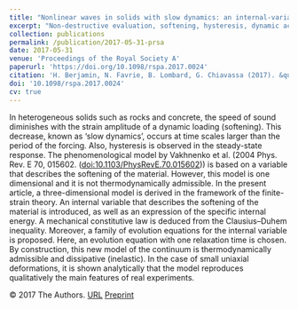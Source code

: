 ```yaml
---
title: "Nonlinear waves in solids with slow dynamics: an internal-variable model"
excerpt: "Non-destructive evaluation, softening, hysteresis, dynamic acoustoelasticity"
collection: publications
permalink: /publication/2017-05-31-prsa
date: 2017-05-31
venue: 'Proceedings of the Royal Society A'
paperurl: 'https://doi.org/10.1098/rspa.2017.0024'
citation: 'H. Berjamin, N. Favrie, B. Lombard, G. Chiavassa (2017). &quot;Nonlinear waves in solids with slow dynamics: an internal-variable model&quot;, <i>Proceedings of the Royal Society A</i> 473(2201), 20170024.'
doi: '10.1098/rspa.2017.0024'
cv: true
---
```


In heterogeneous solids such as rocks and concrete, the speed of sound diminishes with the strain
amplitude of a dynamic loading (softening). This decrease, known as ‘slow dynamics’, occurs at time scales larger than the period of the forcing. Also, hysteresis is observed in the steady-state response. The phenomenological model by Vakhnenko et al. (2004 Phys. Rev. E 70, 015602. ([doi:10.1103/PhysRevE.70.015602](http://dx.doi.org/doi:10.1103/PhysRevE.70.015602))) is based on a variable that describes the softening of the material. However, this model is one dimensional and it is not thermodynamically admissible. In the present article, a three-dimensional model is derived in the framework of the finite-strain theory. An internal variable that describes the softening of the material is introduced, as well as an expression of the specific internal energy. A mechanical constitutive law is deduced from the Clausius–Duhem inequality. Moreover, a family of evolution equations for the internal variable is proposed. Here, an evolution equation with one relaxation time is chosen. By construction, this new model of the continuum is thermodynamically admissible and dissipative (inelastic). In the case of small uniaxial deformations, it is shown analytically that the model reproduces qualitatively the main features of real experiments.

© 2017 The Authors. [URL](https://royalsocietypublishing.org/doi/full/10.1098/rspa.2017.0024) [Preprint](https://doi.org/10.48550/arXiv.1705.01296)